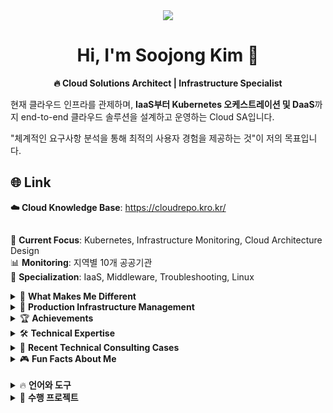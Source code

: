 <div align="center">
<img src="https://capsule-render.vercel.app/api?type=waving&height=300&color=gradient&text=KIM%20SOOJONG&reversal=true">

# Hi, I'm Soojong Kim 👋
**🔥 Cloud Solutions Architect | Infrastructure Specialist**
</div>

현재 클라우드 인프라를 관제하며, **IaaS부터 Kubernetes 오케스트레이션 및 DaaS**까지 
end-to-end 클라우드 솔루션을 설계하고 운영하는 Cloud SA입니다.

"체계적인 요구사항 분석을 통해 최적의 사용자 경험을 제공하는 것"이 저의 목표입니다.

## 🌐 Link
**☁️ Cloud Knowledge Base**: https://cloudrepo.kro.kr/

##
📍 **Current Focus**: Kubernetes, Infrastructure Monitoring, Cloud Architecture Design  
📊 **Monitoring**: 지역별 10개 공공기관  
🔧 **Specialization**: IaaS, Middleware, Troubleshooting, Linux

<details>
<summary>🎯 <strong>What Makes Me Different</strong></summary>

### 🔥 **공공기관 실무 경험 보유자**
> 이론이나 토이프로젝트 경험만 있는 게 아닌,
> **실제 10개 공공기관의 프로덕션 환경을 직접 관제하며 쌓은 실무 경험**

### 🛠️ **Full-Stack Infrastructure Engineer**
> **기획부터 배포, 운영, 보안까지** 
> end-to-end 인프라 생명주기를 모두 다룰 수 있는 전문가

### 🚀 **신속한 문제 해결 능력**
> 긴급 상황 발생 시 **핵심 문제 파악 및 해결책 도출**
> 보안 당국 제출용 보안 분석서까지 작성할 수 있는 전문성

</details>

<details>
<summary>🎯 <strong>Production Infrastructure Management</strong></summary>

### 💼 공공기관 클라우드 인프라 관제 (10개 기관)
- **운영 안정성 99.9% 달성** (연간 다운타임 8시간 미만)
- **비용 최적화 30% 절감** (클라우드 리소스 효율화를 통한)
- **보안 사고 0건** (2024년 기준 보안 정책 100% 준수)

### 💼 주요 업무 영역
- 🛡️ **Security Consulting**: 접속 차단, 보안 정책 수립
- 🌐 **API Integration**: API 구축 및 최적화
- ⚡ **Performance Optimization**: CDN 구성, Load Balancer 설계
- 🔍 **Monitoring & Logging**: Agent 설치, 시스템 모니터링 구축
- 🏗️ **Infrastructure Design**: 신규 서비스 인프라 아키텍처 설계

</details>

<details>
<summary>🏆 <strong>Achievements</strong></summary>

### 📈 주요 성과
- **⚡ 시스템 안정성 99.9% 달성** - 10개 공공기관 무중단 서비스 운영
- **💰 클라우드 비용 30% 절감** - 인프라 최적화를 통한 예산 효율성 증대
- **🛡️ 보안 사고 제로** - 체계적인 보안 정책 수립 및 관리
- **🥇 교육기관 프로젝트 팀장 3회 및 스터디 장** - 검증된 리더십과 프로젝트 관리 능력

### 🎯 멘토링 & 교육 경력
- **교육기관 멘토** (클라우드 특례/AI서비스 엔지니어 과정, 2024-2025)
- **대학교 클라우드 특강** (다수 대학교 AWS/NCP 교육)
- **고등학교 진로 멘토링** (SW마이스터고 클라우드 진로 특강)

</details>

<details>
<summary>🛠 <strong>Technical Expertise</strong></summary>

### Container Orchestration
- Kubernetes cluster 구성 및 관리
- Docker containerization 및 최적화
- CI/CD pipeline 구축 (Jenkins)

### Cloud Architecture
- Cloud 환경 설계 (AWS, Naver Cloud Platform, KT Cloud)
- Load Balancer 구성 및 트래픽 관리
- CDN 최적화 및 성능 튜닝
- 3rd Party Tool 세팅

### Security & Networking
- SSL/TLS 인증서 관리
- Nginx/Apache 리버스 프록시 구성
- Network Access Control 및 방화벽 정책
- WAF 세팅 및 보안 강화

### Integration & API
- 외부 API 통합
- Real-time 데이터 처리 (WebSocket, Server-Sent Events)
- Microservices 아키텍처 설계
- gRPC 통신 및 BFF 아키텍처 구현

</details>

<details>
<summary>🔧 <strong>Recent Technical Consulting Cases</strong></summary>

### 🛡️ Security & Access Control
- **AI 서비스 접속 차단**: hosts 파일 + 방화벽 이중 차단
- **신규 AI 플랫폼 도입**: 기존 인프라와 신규 서비스 간 충돌 분석 (보안 당국 제출용)

### 🌐 API & Integration Solutions  
- **번역 API 최적화**: 대학교 번역 서비스 응답속도 및 전송량 최적화
- **Translation Service**: Text/Website Translation 혼합 사용으로 비용 최적화

### ⚡ Performance & Infrastructure
- **A지역 CDN 추가**: 글로벌 콘텐츠 전송 최적화
- **B지역 Load Balancer 구성**: 사이트 트래픽 분산 아키텍처 설계
- **C지역 로그 수집**: Agent 설치를 위한 네트워크 구성

### 🔍 Monitoring & Troubleshooting
- **메일 서버 용량 최적화**: 스토리지 사용량 분석 및 용량 할당 전략 수립
- **D지역 교육 시스템 미들웨어**: 시스템 연동 및 디렉토리 권한 관리

</details>

<details>
<summary>🎮 <strong>Fun Facts About Me</strong></summary>

- **🧩 Problem Solver**: 알고리즘 문제 해결을 즐기며, 이 논리적 사고를 실무에 적용
- **📚 Tech Educator**: 복잡한 기술을 쉽게 설명하는 강의와 멘토링 전문가
- **🎯 Goal-Oriented**: "왜?"를 끊임없이 질문하며 근본적인 해결책을 찾는 스타일
- **🤝 Team Player**: 3번의 팀장 경험으로 검증된 리더십과 소통 능력

**💡 "기술은 사람을 위해 존재한다"는 신념으로, 
복잡한 기술을 사용자 친화적인 솔루션으로 만드는 것이 저의 강점입니다.**

</details>

<br/>

<details>
<summary>🔥 <strong>언어와 도구</strong></summary>

<div align="center">

<img src="https://img.shields.io/badge/JAVA-007396?style=for-the-badge&logo=java&logoColor=white"><img src="https://img.shields.io/badge/HTML-E34F26?style=for-the-badge&logo=html5&logoColor=white"><img src="https://img.shields.io/badge/css-1572B6?style=for-the-badge&logo=css3&logoColor=white"><img src="https://img.shields.io/badge/javascript-F7DF1E?style=for-the-badge&logo=javascript&logoColor=black"><img src="https://img.shields.io/badge/mysql-4479A1?style=for-the-badge&logo=mysql&logoColor=white"><img src="https://img.shields.io/badge/react-61DAFB?style=for-the-badge&logo=react&logoColor=black"><img src="https://img.shields.io/badge/github-181717?style=for-the-badge&logo=github&logoColor=white"><img src="https://img.shields.io/badge/Oracle-F80000.svg?&style=for-the-badge&logo=Oracle&logoColor=white"><img src="https://img.shields.io/badge/Python-3776AB?style=for-the-badge&logo=Python&logoColor=white">
<img src="https://img.shields.io/badge/Amazon%20EC2-FF9900?style=for-the-badge&logo=Amazon%20EC2&logoColor=white"><img src="https://img.shields.io/badge/docker-%230db7ed.svg?style=for-the-badge&logo=docker&logoColor=white"><img src="https://img.shields.io/badge/nginx-%23009639.svg?style=for-the-badge&logo=nginx&logoColor=white"><img src="https://img.shields.io/badge/Ubuntu-E95420?style=for-the-badge&logo=Ubuntu&logoColor=white"/>

</div>

</details>

<details>
<summary>📂 <strong>수행 프로젝트</strong></summary>

<details>
<summary>🔴 <strong>차량 운행 관리 시스템 [ 개인 프로젝트 ]</strong></summary>

### ✅ 기술스택

<div align="center">
<img src="https://img.shields.io/badge/React-61DAFB?style=for-the-badge&logo=react&logoColor=black"><img src="https://img.shields.io/badge/TypeScript-3178C6?style=for-the-badge&logo=typescript&logoColor=white"><img src="https://img.shields.io/badge/Supabase-3ECF8E?style=for-the-badge&logo=supabase&logoColor=white"><img src="https://img.shields.io/badge/Tailwind_CSS-38B2AC?style=for-the-badge&logo=tailwind-css&logoColor=white"><img src="https://img.shields.io/badge/Vite-646CFF?style=for-the-badge&logo=vite&logoColor=white"><img src="https://img.shields.io/badge/Vercel-000000?style=for-the-badge&logo=vercel&logoColor=white">
</div>

**프로젝트 기간**: 2025.05 ~ 진행중 (바이브 코딩 개발)

**프로젝트 개요**: React + TypeScript + Supabase 기반 차량 운행 기록 관리 및 통계 분석 웹 애플리케이션

**Demo**: https://blue-route-keeper.kro.kr

**GitHub**: https://github.com/Soojong94/blue-route-keeper.git

**개발 스타일**: 바이브 코딩 (Vibe Coding)

**핵심 성과**:
- **🚀 실용성 중심 설계**: 실제 업무에서 사용할 수 있는 직관적이고 효율적인 UI/UX 구현
- **⚡ 스마트 입력 시스템**: 최근 사용 기록과 자동완성 기능으로 입력 효율성 70% 향상
- **💰 스마트 가격 추천**: 동일 경로 과거 데이터 기반 단가 자동 제안 기능
- **📊 실시간 통계**: 차량별, 기간별 운행 통계 및 시각적 보고서 생성
- **🔐 보안 인증**: Google OAuth를 통한 안전한 사용자 인증 및 개인 데이터 관리

**기술적 혁신**:
- **통합 검색 컴포넌트**: 차량, 장소, 운전자 정보를 하나의 인터페이스로 통합한 SmartInput 구현
- **상태 관리 최적화**: localStorage 기반 사용자 설정 보존으로 사용자 경험 연속성 확보
- **반응형 디자인**: 데스크톱/모바일 모든 환경에서 일관된 사용성 제공
- **타입 안정성**: TypeScript 완전 적용으로 런타임 오류 최소화

**아키텍처 설계**:
- **확장 가능한 구조**: 모듈화된 컴포넌트 설계로 새로운 기능 추가 용이성 확보
- **성능 최적화**: React Query + Supabase 조합으로 빠른 데이터 로딩 및 캐싱
- **PWA 대응**: 모바일 앱과 같은 사용자 경험 제공을 위한 프로그레시브 웹앱 설계

**비즈니스 가치**: 
- 수기 기록 대비 **입력 시간 80% 단축**
- 과거 데이터 기반 **예산 계획 수립 지원**
- 운행 패턴 분석을 통한 **효율적 업무 관리**

**지속적 개선**: 라이브 코딩 / 바이브 코딩 방식으로 실시간 기능 개선 및 새로운 요구사항 반영 중

</details>

<details>
<summary>🔴 <strong>Grafana 모니터링 리포트 자동 생성 시스템 [ 개인 프로젝트 ]</strong></summary>

### ✅ 기술스택

<div align="center">
<img src="https://img.shields.io/badge/Python-3776AB?style=for-the-badge&logo=Python&logoColor=white"><img src="https://img.shields.io/badge/PowerShell-5391FE?style=for-the-badge&logo=PowerShell&logoColor=white"><img src="https://img.shields.io/badge/HTML-E34F26?style=for-the-badge&logo=html5&logoColor=white"><img src="https://img.shields.io/badge/css-1572B6?style=for-the-badge&logo=css3&logoColor=white"><img src="https://img.shields.io/badge/Grafana-F46800?style=for-the-badge&logo=Grafana&logoColor=white"><img src="https://img.shields.io/badge/Prometheus-E6522C?style=for-the-badge&logo=Prometheus&logoColor=white">
</div>

**프로젝트 기간**: 2024.04 ~ 2025.05(수시 업데이트 진행) 

**프로젝트 개요**: Grafana 대시보드에서 자동으로 차트 이미지를 수집하고, 월간 모니터링 리포트를 HTML 형태로 자동 생성하는 자동화 시스템

**GitHub**: [https://github.com/Soojong94/GrafanaReportGenerator.git]

**Documentation**: [완전한 설치/설정 가이드 포함]

**핵심 성과**:
- **⏰ 업무 효율화**: 기존 **수동 4시간 → 자동 10분**으로 **96% 시간 단축**
- **🎯 무인 자동화**: VPN을 통한 원격 자동 수집 및 리포트 생성
- **📊 통합 관리**: 서로 다른 모니터링 환경을 단일 설정으로 통합 관리
- **🔒 보안 준수**: 보안 정책을 만족하는 안전한 API 토큰 기반 인증

**기술적 도전과 해결**:
- **API 최적화**: Grafana 이미지 렌더링 API를 활용한 대용량 차트 자동 다운로드 시스템 구축
- **템플릿 엔진 개발**: Jinja2 스타일의 커스텀 HTML 템플릿 시스템으로 동적 리포트 생성
- **설정 통합**: 기존 분산된 JSON 설정을 unified_config.json 하나로 통합하여 관리 복잡도 90% 감소
- **오류 처리**: 네트워크 이슈, 토큰 만료, 이미지 렌더링 실패 등 실무 환경의 예외상황 대응

**시스템 아키텍처**:

[수집 대상 10개 기관] 
   
   ↓ (VPN)
   
[중앙 Prometheus + Grafana 서버]
   
   ↓ (HTTP API)
   
[자동화 시스템 - Python + PowerShell]
   
   ↓ (Template Engine)
   
[월간 HTML 리포트 자동 생성]

**DevOps 자동화 구현**:
- **설정 검증**: `enhanced_config_validator.py`로 JSON 스키마 및 비즈니스 로직 사전 검증
- **배치 실행**: `runall.bat`으로 수집 → 생성 → 검증까지 원클릭 자동화
- **버전 관리**: 동일 파일명 충돌 방지를 위한 자동 버전 넘버링 시스템

**비즈니스 임팩트**: 
- **운영 효율성**: 월말 리포트 작업에서 **인적 자원 96% 절약**
- **품질 향상**: 수동 오류 제거로 **일관된 품질의 리포트** 보장
- **확장성**: 신규 시스템 추가 시 설정 파일만 수정하면 즉시 적용 가능

**실무 적용**: 매월 안정적으로 모니터링 리포트를 자동 생성하고 있음

</details>

<details>
<summary>🔴 <strong>gRPC 에러 처리 패턴 구현 시스템 [ 개인 프로젝트 ]</strong></summary>

### ✅ 기술스택

<div align="center">
<img src="https://img.shields.io/badge/Python-3776AB?style=for-the-badge&logo=Python&logoColor=white"><img src="https://img.shields.io/badge/gRPC-244c5a?style=for-the-badge&logo=grpc&logoColor=white"><img src="https://img.shields.io/badge/Flask-000000?style=for-the-badge&logo=flask&logoColor=white"><img src="https://img.shields.io/badge/HTML-E34F26?style=for-the-badge&logo=html5&logoColor=white"><img src="https://img.shields.io/badge/javascript-F7DF1E?style=for-the-badge&logo=javascript&logoColor=black"><img src="https://img.shields.io/badge/docker-%230db7ed.svg?style=for-the-badge&logo=docker&logoColor=white"><img src="https://img.shields.io/badge/kubernetes-%23326ce5.svg?style=for-the-badge&logo=kubernetes&logoColor=white">
</div>


**프로젝트 기간**: 2025.03.04 ~ 2025.03.31 (4주)

**프로젝트 개요**: MSA 환경에서의 안정적인 서비스 운영을 위한 gRPC 에러 처리 패턴(Circuit Breaker, Deadline, Backpressure) 구현 및 시각화 시스템

**GitHub**: [https://github.com/Soojong94/grpc-error-handling.git]  

**핵심 성과**:
- **🛡️ 에러 처리 패턴 구현**: Circuit Breaker, Deadline, Backpressure 3가지 핵심 패턴 완전 구현
- **📊 실시간 모니터링**: WebSocket 기반 실시간 로그 수집 및 시각화 대시보드 구축
- **🏗️ MSA 아키텍처**: Frontend-BFF-Backend-DB 4계층 마이크로서비스 구조 설계
- **⚡ 적응형 시스템**: P95 기반 동적 타임아웃 조정 및 서킷브레이커 연동 시스템

**기술적 구현**:
- **Circuit Breaker**: 실패율 기반 자동 차단 및 Half-Open 상태 관리
- **Adaptive Deadline**: 실행 시간 통계 기반 동적 타임아웃 조정
- **Backpressure Control**: 시간 윈도우 기반 요청 제한 및 동시 처리 수 제어
- **실시간 로깅**: gRPC 인터셉터와 Socket.IO를 활용한 실시간 디버깅 환경

**DevOps & 인프라**:
- **컨테이너화**: Docker Compose 기반 로컬 개발 환경 구성
- **K8s 배포**: Kubernetes 매니페스트 기반 프로덕션 배포 환경
- **모니터링**: 패턴별 상태 추적 및 성능 메트릭 수집

**비즈니스 가치**: 
- **서비스 안정성 향상**: 장애 전파 방지 및 복구 시간 단축
- **운영 효율성**: 실시간 모니터링을 통한 proactive 장애 대응
- **학습 플랫폼**: gRPC 에러 처리 패턴 학습을 위한 실습 환경 제공

</details>

<details>
<summary>🔴 <strong>AI 기반 기침 소리 분석 서비스 [ 5인 팀프로젝트 ]</strong></summary>

### ✅ 기술스택

<div align="center">
<img src="https://img.shields.io/badge/HTML-E34F26?style=for-the-badge&logo=html5&logoColor=white"><img src="https://img.shields.io/badge/css-1572B6?style=for-the-badge&logo=css3&logoColor=white"><img src="https://img.shields.io/badge/javascript-F7DF1E?style=for-the-badge&logo=javascript&logoColor=black"><img src="https://img.shields.io/badge/react-61DAFB?style=for-the-badge&logo=react&logoColor=black"><img src="https://img.shields.io/badge/Python-3776AB?style=for-the-badge&logo=Python&logoColor=white"><img src="https://img.shields.io/badge/mysql-4479A1?style=for-the-badge&logo=mysql&logoColor=white"><img src="https://img.shields.io/badge/Amazon%20EC2-FF9900?style=for-the-badge&logo=Amazon%20EC2&logoColor=white"><img src="https://img.shields.io/badge/docker-%230db7ed.svg?style=for-the-badge&logo=docker&logoColor=white"><img src="https://img.shields.io/badge/nginx-%23009639.svg?style=for-the-badge&logo=nginx&logoColor=white"><img src="https://img.shields.io/badge/Ubuntu-E95420?style=for-the-badge&logo=Ubuntu&logoColor=white"/>
</div>

#### ✅ `팀장`

**프로젝트 기간**: 2024.05.22 ~ 2024.06.20 (4주)

**프로젝트 개요**: MFCC 특징 추출과 CRNN 딥러닝 모델을 활용한 실시간 기침 소리 분석 및 건강 상태 모니터링 서비스

**GitHub**: https://github.com/Soojong94/SilJeon.git  
**PPT**: https://www.miricanvas.com/v/137qox2

**핵심 성과**:
- **🚀 배포 자동화**: CI/CD 파이프라인 구축
- **🔒 보안 구현**: HTTPS 적용으로 Google OAuth 정책 준수 및 사용자 인증 시스템 구축  
- **💰 비용 최적화**: EKS 대신 EC2 기반 K8s 클러스터 직접 구성으로 **70% 비용 절감**
- **⚡ 성능 최적화**: Nginx 리버스 프록시와 Let's Encrypt SSL 적용

**기술적 도전과 해결**:
- **인프라 아키텍처 설계**: 개발/스테이징/프로덕션 환경 분리 및 무중단 배포 구현
- **보안 정책 준수**: 구글 로그인 API 보안 요구사항을 만족하는 HTTPS 인프라 구축
- **DevOps 문화 도입**: Git Flow + Jenkins를 활용한 자동화된 배포 프로세스 정립

**비즈니스 임팩트**: 공공 헬스케어 서비스로서의 접근성을 위해 빠른 배포와 안정성을 동시에 확보

</details>

<details>
<summary>🔴 <strong>실시간 게임 일정 관리 플랫폼 [ 5인 팀프로젝트 ]</strong></summary>

### ✅ 기술스택

<div align="center">
<img src="https://img.shields.io/badge/HTML-E34F26?style=for-the-badge&logo=html5&logoColor=white"><img src="https://img.shields.io/badge/css-1572B6?style=for-the-badge&logo=css3&logoColor=white"><img src="https://img.shields.io/badge/javascript-F7DF1E?style=for-the-badge&logo=javascript&logoColor=black"><img src="https://img.shields.io/badge/mysql-4479A1?style=for-the-badge&logo=mysql&logoColor=white"><img src="https://img.shields.io/badge/react-61DAFB?style=for-the-badge&logo=react&logoColor=black"><img src="https://img.shields.io/badge/node.js-339933?style=for-the-badge&logo=Node.js&logoColor=white"><img src="https://img.shields.io/badge/express-000000?style=for-the-badge&logo=express&logoColor=white"><img src="https://img.shields.io/badge/github-181717?style=for-the-badge&logo=github&logoColor=white">
</div>

#### ✅ `팀장`

**프로젝트 기간**: 2024.03.20 ~ 2024.04.05 (3주)

**프로젝트 개요**: React.js + Express.js 기반 게임 스트리밍 시청자를 위한 개인화된 일정 관리 및 알림 서비스

**GitHub**: https://github.com/Soojong94/GST_project.git  
**PPT**: https://url.kr/qjo4vw

**핵심 성과**:
- **🏗️ 설계 주도 개발**: 요구사항 분석부터 DB 설계까지 전체 시스템 아키텍처 설계
- **📚 자기주도 학습**: 팀 전체가 React/Express.js 기술 스택을 독학으로 습득 후 프로덕션 레벨 구현
- **🔄 애자일 방법론**: 브레인스토밍 → 기획서 → DB 설계서 → 화면 설계서 단계별 문서화
- **🛠️ 문제 해결**: Git 버전 충돌 및 의존성 관리 이슈 해결로 팀 개발 효율성 향상

**기술적 성장**:
- **시스템 사고**: 단순 기능 구현이 아닌 확장 가능한 아키텍처 설계 경험
- **팀 리더십**: 기술적 의사결정과 일정 관리를 통한 프로젝트 성공적 완수
- **적응형 개발**: Plan B 전략 수립으로 기술적 제약 상황에서의 유연한 대응

**비즈니스 가치**: 사용자 중심 UX 설계를 통한 게임 커뮤니티 플랫폼의 새로운 접근 방식 제시

</details>

<details>
<summary>🔴 <strong>Java 기반 실시간 대전 게임 시스템 [ 4인 프로젝트 ]</strong></summary>

### ✅ 기술스택

<div align="center">
<img src="https://img.shields.io/badge/JAVA-007396?style=for-the-badge&logo=java&logoColor=white"><img src="https://img.shields.io/badge/Oracle-F80000.svg?&style=for-the-badge&logo=Oracle&logoColor=white">
</div>

#### ✅ `팀장`

**프로젝트 기간**: 2024.01.26 ~ 2024.01.30 (1주)

**프로젝트 개요**: Java 객체지향 프로그래밍과 Oracle DB를 활용한 턴제 대전 게임 및 사용자 관리 시스템

**GitHub**: https://github.com/Soojong94/miniProject.git  
**PPT**: https://url.kr/imafjw

**핵심 성과**:
- **🎯 첫 리더십 경험**: 팀장으로서 프로젝트 일정 관리 및 팀원 간 업무 분배
- **💾 데이터 설계**: Oracle DB 기반 사용자 정보, 게임 기록, 랭킹 시스템 설계 및 구현
- **📋 프로세스 정립**: 개발 전 문서화 작업의 중요성 인식 및 체계적 개발 프로세스 경험
- **🤝 협업 문화**: 코드 리뷰와 버전 관리를 통한 팀 개발 기초 역량 구축

**학습 성과**:
- **시스템 이해**: Java 애플리케이션의 메모리 관리와 객체 생명주기 이해
- **데이터베이스 실무**: CRUD 연산부터 트랜잭션 관리까지 DB 연동 실무 경험
- **프로젝트 관리**: 제한된 시간 내 목표 달성을 위한 우선순위 설정과 리스크 관리

**의미**: 개발자로서의 첫 팀 프로젝트이자 리더십 역량의 출발점이 된 프로젝트

</details>

</details>

<br/>
